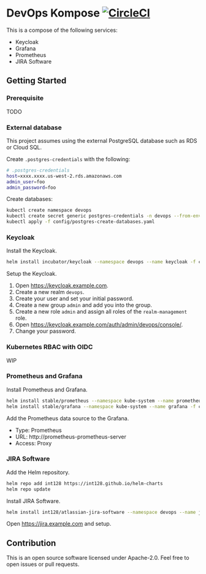 # DevOps Kompose [![CircleCI](https://circleci.com/gh/int128/devops-kompose.svg?style=shield)](https://circleci.com/gh/int128/devops-kompose)

This is a compose of the following services:

- Keycloak
- Grafana
- Prometheus
- JIRA Software

## Getting Started

### Prerequisite

TODO

### External database

This project assumes using the external PostgreSQL database such as RDS or Cloud SQL.

Create `.postgres-credentials` with the following:

```sh
# .postgres-credentials
host=xxxx.xxxx.us-west-2.rds.amazonaws.com
admin_user=foo
admin_password=foo
```

Create databases:

```sh
kubectl create namespace devops
kubectl create secret generic postgres-credentials -n devops --from-env-file .postgres-credentials
kubectl apply -f config/postgres-create-databases.yaml
```

### Keycloak

Install the Keycloak.

```sh
helm install incubator/keycloak --namespace devops --name keycloak -f config/helm-keycloak.yaml
```

Setup the Keycloak.

1. Open https://keycloak.example.com.
1. Create a new realm `devops`.
1. Create your user and set your initial password.
1. Create a new group `admin` and add you into the group.
1. Create a new role `admin` and assign all roles of the `realm-management` role.
1. Open https://keycloak.example.com/auth/admin/devops/console/.
1. Change your password.

### Kubernetes RBAC with OIDC

WIP

### Prometheus and Grafana

Install Prometheus and Grafana.

```sh
helm install stable/prometheus --namespace kube-system --name prometheus -f config/helm-prometheus.yaml
helm install stable/grafana --namespace kube-system --name grafana -f config/helm-grafana.yaml
```

Add the Prometheus data source to the Grafana.

- Type: Prometheus
- URL: http://prometheus-prometheus-server
- Access: Proxy

### JIRA Software

Add the Helm repository.

```sh
helm repo add int128 https://int128.github.io/helm-charts
helm repo update
```

Install JIRA Software.

```sh
helm install int128/atlassian-jira-software --namespace devops --name jira -f config/helm-atlassian-jira-software.yaml
```

Open https://jira.example.com and setup.

## Contribution

This is an open source software licensed under Apache-2.0.
Feel free to open issues or pull requests.
